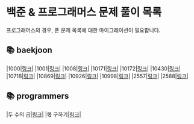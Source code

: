 # 
# 백준 & 프로그래머스 문제 풀이 목록

프로그래머스의 경우, 푼 문제 목록에 대한 마이그레이션이 필요합니다.

## 📚 baekjoon
|1000|[링크](./baekjoon/1000/solution.py)|
|1001|[링크](./baekjoon/1001/solution.py)|
|1008|[링크](./baekjoon/1008/solution.py)|
|10171|[링크](./baekjoon/10171/solution.py)|
|10172|[링크](./baekjoon/10172/solution.py)|
|10430|[링크](./baekjoon/10430/solution.py)|
|10718|[링크](./baekjoon/10718/solution.py)|
|10869|[링크](./baekjoon/10869/solution.py)|
|10926|[링크](./baekjoon/10926/solution.py)|
|10998|[링크](./baekjoon/10998/solution.py)|
|2557|[링크](./baekjoon/2557/solution.py)|
|2588|[링크](./baekjoon/2588/solution.py)|
## 📚 programmers
|두 수의 곱|[링크](./programmers/%EB%91%90%20%EC%88%98%EC%9D%98%20%EA%B3%B1/solution.py)|
|몫 구하기|[링크](./programmers/%EB%AA%AB%20%EA%B5%AC%ED%95%98%EA%B8%B0/solution.py)|
